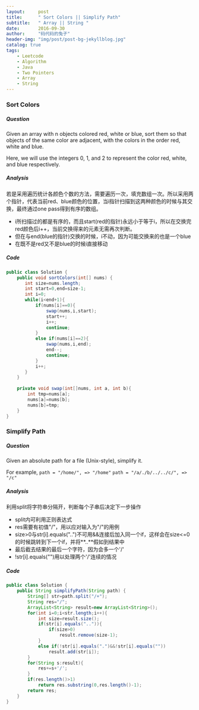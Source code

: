 ```yaml
---
layout:     post
title:      " Sort Colors || Simplify Path"
subtitle:   " Array || String "
date:       2016-09-30
author:     "码代码的兔子"
header-img: "img/post/post-bg-jekyllblog.jpg"
catalog: true
tags:
    - Leetcode
    - Algorithm
    - Java
    - Two Pointers
    - Array
    - String
---
```


### Sort Colors

##### Question

Given an array with n objects colored red, white or blue, sort them so that objects of the same color are adjacent, with the colors in the order red, white and blue.

Here, we will use the integers 0, 1, and 2 to represent the color red, white, and blue respectively.

##### Analysis

若是采用遍历统计各颜色个数的方法，需要遍历一次，填充数组一次。所以采用两个指针，代表当前red、blue颜色的位置，当i指针扫描到这两种颜色的时候与其交换，最终通过one pass得到有序的数组。

- i所扫描过的都是有序的，而且start(red的指针)永远小于等于i，所以在交换完red颜色后i++，当前交换得来的元素无需再次判断。
- 但在与end(blue的指针)交换的时候，i不动，因为可能交换来的也是一个blue
- 在既不是red又不是blue的时候i直接移动

##### Code

```java
public class Solution {
    public void sortColors(int[] nums) {
       int size=nums.length;
       int start=0,end=size-1;
       int i=0;
       while(i<end+1){
           if(nums[i]==0){
               swap(nums,i,start);
               start++;
               i++;
               continue;
           }
           else if(nums[i]==2){
               swap(nums,i,end);
               end--;
               continue;
           }
           i++;
       }
    }
    
    private void swap(int[]nums, int a, int b){
        int tmp=nums[a];
        nums[a]=nums[b];
        nums[b]=tmp;
    }
}
```

### Simplify Path

##### Question 

Given an absolute path for a file (Unix-style), simplify it.

For example,
`path = "/home/", => "/home"`
`path = "/a/./b/../../c/", => "/c"`

##### Analysis

利用split将字符串分隔开，判断每个子串后决定下一步操作

- split内可利用正则表达式
- res需要有初值"/"，用以应对输入为"/"的用例
- size>0与str[i].equals("..")不可用&&连接后加入同一个if，这样会在size<=0的时候跳转到下一个if，并将**..**假如到结果中
- 最后截去结果的最后一个字符，因为会多一个'/'
- !str[i].equals("")用以处理两个'/'连续的情况

##### Code

```java
public class Solution {
    public String simplifyPath(String path) {
        String[] str=path.split("/+");
        String res="/";
        ArrayList<String> result=new ArrayList<String>();
        for(int i=0;i<str.length;i++){
            int size=result.size();
            if(str[i].equals("..")){
                if(size>0)
                    result.remove(size-1);
            }
            else if(!str[i].equals(".")&&!str[i].equals(""))
                result.add(str[i]);
        }
        for(String s:result){
            res+=s+'/';
        }
        if(res.length()>1)
            return res.substring(0,res.length()-1);
        return res;
    }
}
```



